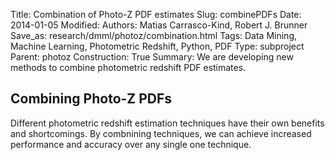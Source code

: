Title: Combination of Photo-Z PDF estimates
Slug: combinePDFs
Date: 2014-01-05
Modified: 
Authors: Matias Carrasco-Kind, Robert J. Brunner
Save_as: research/dmml/photoz/combination.html
Tags: Data Mining, Machine Learning, Photometric Redshift, Python, PDF
Type: subproject
Parent: photoz
Construction: True
Summary: We are developing new methods to combine photometric redshift PDF estimates.

## Combining Photo-Z PDFs

Different photometric redshift estimation techniques have their own benefits and shortcomings. By combnining techniques, we can achieve increased performance and accuracy over any single one technique.
